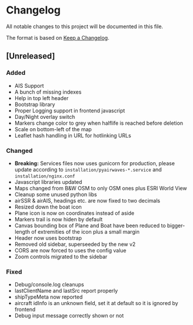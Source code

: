 # Changelog
All notable changes to this project will be documented in this file.

The format is based on [Keep a Changelog](https://keepachangelog.com/en/1.0.0/).

## [Unreleased]
### Added
- AIS Support
- A bunch of missing indexes
- Help in top left header
- Bootstrap library
- Proper Logging support in frontend javascript
- Day/Night overlay switch
- Markers change color to grey when halflife is reached before deletion
- Scale on bottom-left of the map
- Leaflet hash handling in URL for hotlinking URLs


### Changed
- **Breaking:** Services files now uses gunicorn for production, please update according to `installation/pyairwaves-*.service` and `installation/nginx.conf`
- Javascript libraries updated
- Maps changed from B&W OSM to only OSM ones plus ESRI World View
- Cleanup some unused python libs
- airSSR & airAIS, headings etc. are now fixed to two decimals
- Resized down the boat icon
- Plane icon is now on coordinates instead of aside
- Markers trail is now hiden by default
- Canvas bounding box of Plane and Boat have been reduced to bigger-length of extremities of the icon plus a small margin
- Header now uses bootstrap
- Removed old sidebar, superseeded by the new v2
- CORS are now forced to uses the config value
- Zoom controls migrated to the sidebar


### Fixed
- Debug/console.log cleanups
- lastClientName and lastSrc report properly
- shipTypeMeta now reported
- aircraft idInfo is an unknown field, set it at default so it is ignored by frontend
- Debug input message correctly shown or not
